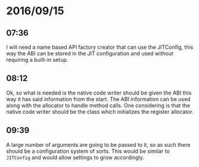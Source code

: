 # 2016/09/15

## 07:36

I will need a name based API factory creator that can use the JITConfig, this
way the ABI can be stored in the JIT configuration and used without requiring
a built-in setup.

## 08:12

Ok, so what is needed is the native code writer should be given the ABI this
way it has said information from the start. The ABI information can be used
along with the allocator to handle method calls. One considering is that the
native code writer should be the class which initializes the register
allocator.

## 09:39

A large number of arguments are going to be passed to it, so as such there
should be a configuration system of sorts. This would be similar to `JITConfig`
and would allow settings to grow accordingly.

